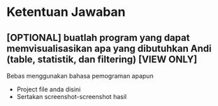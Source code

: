 
# Ketentuan Jawaban

## [OPTIONAL] buatlah program yang dapat memvisualisasikan apa yang dibutuhkan Andi (table, statistik, dan filtering) [VIEW ONLY]

Bebas menggunakan bahasa pemograman apapun

- Project file anda disini
- Sertakan screenshot-screenshot hasil
